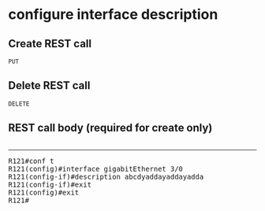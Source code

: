 # configure interface description

## Create REST call

```
PUT

```

## Delete REST call

```
DELETE

```

## REST call body (required for create only)

```

```

---

<pre>
R121#conf t
R121(config)#interface gigabitEthernet 3/0
R121(config-if)#description abcdyaddayaddayadda
R121(config-if)#exit
R121(config)#exit
R121#
</pre>





